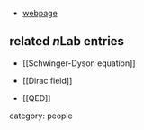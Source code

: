 

* [webpage](http://www.physics.indiana.edu/~dermisek/QFT_09/qft-II-4-4p.pdf)

## related $n$Lab entries

* [[Schwinger-Dyson equation]]

* [[Dirac field]]

* [[QED]]

category: people